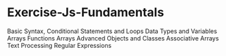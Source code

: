 # Exercise-Js-Fundamentals

Basic Syntax, Conditional Statements and Loops
Data Types and Variables
Arrays
Functions
Arrays Advanced
Objects and Classes
Associative Arrays
Text Processing
Regular Expressions
